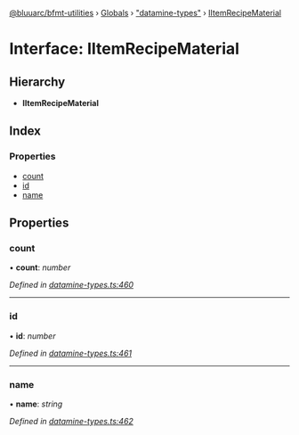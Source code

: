 [@bluuarc/bfmt-utilities](../README.md) › [Globals](../globals.md) › ["datamine-types"](../modules/_datamine_types_.md) › [IItemRecipeMaterial](_datamine_types_.iitemrecipematerial.md)

# Interface: IItemRecipeMaterial

## Hierarchy

* **IItemRecipeMaterial**

## Index

### Properties

* [count](_datamine_types_.iitemrecipematerial.md#count)
* [id](_datamine_types_.iitemrecipematerial.md#id)
* [name](_datamine_types_.iitemrecipematerial.md#name)

## Properties

###  count

• **count**: *number*

*Defined in [datamine-types.ts:460](https://github.com/BluuArc/bfmt-utilities/blob/8c37919/src/datamine-types.ts#L460)*

___

###  id

• **id**: *number*

*Defined in [datamine-types.ts:461](https://github.com/BluuArc/bfmt-utilities/blob/8c37919/src/datamine-types.ts#L461)*

___

###  name

• **name**: *string*

*Defined in [datamine-types.ts:462](https://github.com/BluuArc/bfmt-utilities/blob/8c37919/src/datamine-types.ts#L462)*
